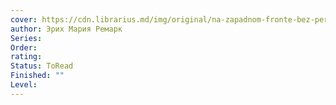 ```yaml
---
cover: https://cdn.librarius.md/img/original/na-zapadnom-fronte-bez-peremen_1455527408.jpg
author: Эрих Мария Ремарк
Series: 
Order: 
rating: 
Status: ToRead
Finished: ""
Level:
---
```








